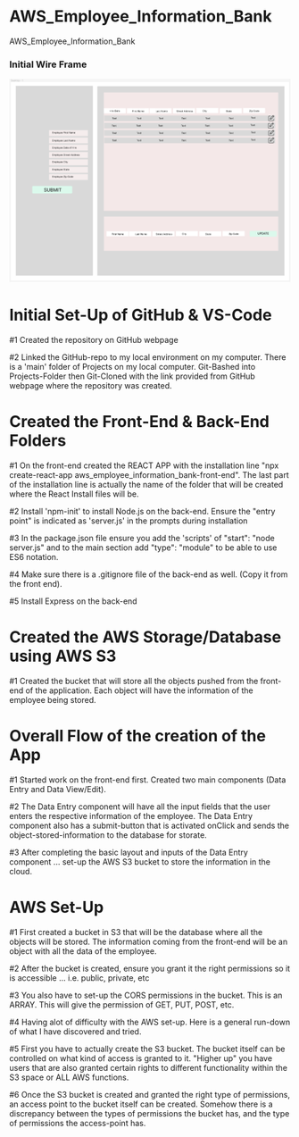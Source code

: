# AWS_Employee_Information_Bank
AWS_Employee_Information_Bank

### Initial Wire Frame ###

![ScreenShot](aws_employee_information_bank-supporting-files/AWS_Employee_Information_Bank-wireframe.png)


# Initial Set-Up of GitHub & VS-Code
#1 Created the repository on GitHub webpage

#2 Linked the GitHub-repo to my local environment on my computer. There is a 'main' folder of Projects on my local computer. Git-Bashed into Projects-Folder then Git-Cloned with the link provided from GitHub webpage where the repository was created.

# Created the Front-End & Back-End Folders
#1 On the front-end created the REACT APP with the installation line "npx create-react-app aws_employee_information_bank-front-end". The last part of the installation line is actually the name of the folder that will be created where the React Install files will be.

#2 Install 'npm-init' to install Node.js on the back-end. Ensure the "entry point" is indicated as 'server.js' in the prompts during installation 

#3 In the package.json file ensure you add the 'scripts' of "start": "node server.js" and to the main section add "type": "module" to be able to use ES6 notation.

#4 Make sure there is a .gitignore file of the back-end as well. (Copy it from the front end).

#5 Install Express on the back-end

# Created the AWS Storage/Database using AWS S3

#1 Created the bucket that will store all the objects pushed from the front-end of the application. Each object will have the information of the employee being stored.

# Overall Flow of the creation of the App

#1 Started work on the front-end first. Created two main components (Data Entry and Data View/Edit).

#2 The Data Entry component will have all the input fields that the user enters the respective information of the employee. The Data Entry component also has a submit-button that is activated onClick and sends the object-stored-information to the database for storate.

#3 After completing the basic layout and inputs of the Data Entry component ... set-up the AWS S3 bucket to store the information in the cloud.

# AWS Set-Up

#1 First created a bucket in S3 that will be the database where all the objects will be stored. The information coming from the front-end will be an object with all the data of the employee.

#2 After the bucket is created, ensure you grant it the right permissions so it is accessible ... i.e. public, private, etc

#3 You also have to set-up the CORS permissions in the bucket. This is an ARRAY. This will give the permission of GET, PUT, POST, etc.

#4 Having alot of difficulty with the AWS set-up. Here is a general run-down of what I have discovered and tried.

#5 First you have to actually create the S3 bucket. The bucket itself can be controlled on what kind of access is granted to it. "Higher up" you have users that are also granted certain rights to different functionality within the S3 space or ALL AWS functions.

#6 Once the S3 bucket is created and granted the right type of permissions, an access point to the bucket itself can be created. Somehow there is a discrepancy between the types of permissions the bucket has, and the type of permissions the access-point has.
